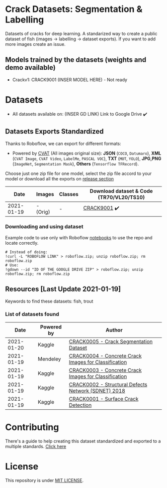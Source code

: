 # Crack Datasets: Segmentation & Labelling

Datasets of cracks for deep learning. A standarized way to create a public dataset of fish (images -> labelling -> dataset exports). If you want to add more images create an issue.

## Models trained by the datasets (weights and demo available)


- Crackv1: CRACK9001 (INSER MODEL HERE) - Not ready

# Datasets 

- All datasets available on: (INSER GD LINK) Link to Google Drive ✔️

## Datasets Exports Standardized

Thanks to Roboflow, we can export for different formats: 

- Powered by [CVAT](https://cvat.org/) (All images original size): **JSON** (`COCO`, `Datumaro`), **XML** (`CVAT Image`, `CVAT Video`, `LabelMe`, `PASCAL VOC`), **TXT** (`MOT`, `YOLO`), **JPG,PNG** (`ImageNet`, `Segmentation Mask`), **Others** (`Tensorflow TFRecord`).

Choose just one zip file for one model, select the zip file accord to your model or download all the exports on [release section](https://github.com/DZPeru/fish-datasets/releases)

| Date       | Images      | Classes | Download dataset & Code (TR70/VL20/TS10) |
| ---------- | ----------- | ------- | ---------------------------------------- |
| 2021-01-19 | - (Orig)    | -       | [CRACK9001](#) ✔️                         |


### Downloading and using dataset

Example code to use only with Roboflow [notebooks](https://models.roboflow.com/object-detection) to use the repo and locate correctly.

```
# Instead of doing:
!curl -L "ROBOFLOW LINK" > roboflow.zip; unzip roboflow.zip; rm roboflow.zip
# Use:
!gdown --id "ID OF THE GOOGLE DRIVE ZIP" > roboflow.zip; unzip roboflow.zip; rm roboflow.zip
```

## Resources [Last Update 2021-01-19]

Keywords to find these datasets: fish, trout

### List of datasets found
| Date       | Powered by  | Author |
| ---------- | ----------- | ------- | 
| 2021-01-20 | Kaggle    | [CRACK0005 - Crack Segmentation Dataset](https://www.kaggle.com/lakshaymiddha/crack-segmentation-dataset) |
| 2021-01-19 | Mendeley    | [CRACK0004 - Concrete Crack Images for Classification](https://data.mendeley.com/datasets/5y9wdsg2zt/1) |
| 2021-01-19 | Kaggle    | [CRACK0003 - Concrete Crack Images for Classification](https://www.kaggle.com/thesighsrikar/concrete-crack-images-for-classification) |
| 2021-01-19 | Kaggle    | [CRACK0002 - Structural Defects Network (SDNET) 2018](https://www.kaggle.com/aniruddhsharma/structural-defects-network-concrete-crack-images) |
| 2021-01-19 | Kaggle    | [CRACK0001 - Surface Crack Detection](https://www.kaggle.com/arunrk7/surface-crack-detection) |


# Contributing

There's a guide to help creating this dataset standardized and exported to a multiple standards. [Click here](./CONTRIBUTING.md)

# License

This repository is under [MIT LICENSE](./LICENSE.md).
